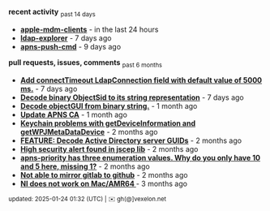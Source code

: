 **recent activity** <sub>past 14 days</sub>

  - **[apple-mdm-clients](https://github.com/petarov/apple-mdm-clients)** - in the last 24 hours
  - **[ldap-explorer](https://github.com/petarov/ldap-explorer)** - 7 days ago
  - **[apns-push-cmd](https://github.com/petarov/apns-push-cmd)** - 9 days ago

**pull requests, issues, comments** <sub>past 6 months</sub>

  - **[Add connectTimeout LdapConnection field with default value of 5000 ms.](https://github.com/fengtan/ldap-explorer/pull/63)** - 7 days ago
  - **[Decode binary ObjectSid to its string representation](https://github.com/fengtan/ldap-explorer/pull/62)** - 7 days ago
  - **[Decode objectGUI from binary string.](https://github.com/fengtan/ldap-explorer/pull/60#issuecomment-2560302176)** - 1 month ago
  - **[Update APNS CA](https://github.com/petarov/apns-push-cmd/issues/11)** - 1 month ago
  - **[Keychain problems with getDeviceInformation and getWPJMetaDataDevice](https://github.com/AzureAD/microsoft-authentication-library-for-objc/issues/2393)** - 2 months ago
  - **[FEATURE: Decode Active Directory server GUIDs](https://github.com/fengtan/ldap-explorer/issues/33#issuecomment-2483148204)** - 2 months ago
  - **[High security alert found in jscep lib](https://github.com/jscep/jscep/issues/304#issuecomment-2468942681)** - 2 months ago
  - **[apns-priority has three enumeration values. Why do you only have 10 and 5 here, missing 1?](https://github.com/jchambers/pushy/issues/1088#issuecomment-2454831973)** - 2 months ago
  - **[Not able to mirror gitlab to github](https://github.com/cooperspencer/gickup/issues/200#issuecomment-2440167283)** - 2 months ago
  - **[NI does not work on Mac/AMR64 ](https://github.com/mukel/llama3.java/issues/19#issuecomment-2414532091)** - 3 months ago

<sub>updated: 2025-01-24 01:32 (UTC) | :envelope: gh(@]vexelon.net</sub>